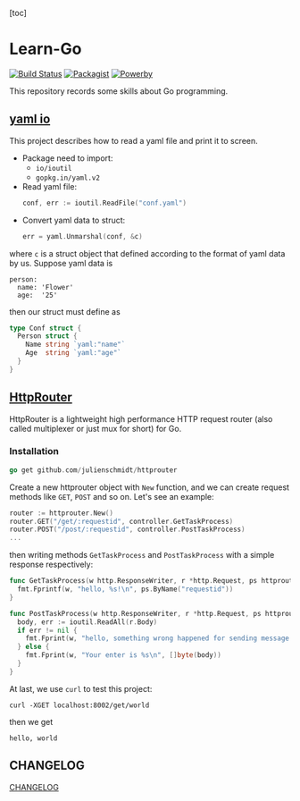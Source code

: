 [toc]

Learn-Go
=========================
[![Build Status](https://img.shields.io/badge/build-passing-brightgreen.svg)](https://github.com/MrDongdongLin/Learn-Go#learn-go)
[![Packagist](https://img.shields.io/badge/paskagist-v1.1.0-blue.svg)](https://github.com/MrDongdongLin/Learn-Go/releases)
[![Powerby](https://img.shields.io/badge/powerby-DongdongLin-orange.svg)](https://github.com/MrDongdongLin)

This repository records some skills about Go programming.

## [yaml io](https://github.com/MrDongdongLin/Learn-Go/tree/master/yaml%20io)
This project describes how to read a yaml file and print it to screen.
- Package need to import:
  - `io/ioutil`
  - `gopkg.in/yaml.v2`
- Read yaml file:
  ``` go
  conf, err := ioutil.ReadFile("conf.yaml")
  ```
- Convert yaml data to struct:
  ```go
  err = yaml.Unmarshal(conf, &c)
  ```
where `c` is a struct object that defined according to the format of yaml data by us. Suppose yaml data is
```
person:
  name: 'Flower'
  age:  '25'
```
then our struct must define as
```go
type Conf struct {
  Person struct {
    Name string `yaml:"name"`
    Age  string `yaml:"age"`
  }
}
```

## [HttpRouter](https://github.com/MrDongdongLin/Learn-Go/tree/master/HttpRouter)
HttpRouter is a lightweight high performance HTTP request router (also called multiplexer or just mux for short) for Go.

### Installation
```go
go get github.com/julienschmidt/httprouter
```
Create a new httprouter object with `New` function, and we can create request methods like `GET`, `POST` and so on. Let's see an example:
```go
router := httprouter.New()
router.GET("/get/:requestid", controller.GetTaskProcess)
router.POST("/post/:requestid", controller.PostTaskProcess)
...
```
then writing methods `GetTaskProcess` and `PostTaskProcess` with a simple response respectively:
```go
func GetTaskProcess(w http.ResponseWriter, r *http.Request, ps httprouter.Params) {
  fmt.Fprintf(w, "hello, %s!\n", ps.ByName("requestid"))
}

func PostTaskProcess(w http.ResponseWriter, r *http.Request, ps httprouter.Params) {
  body, err := ioutil.ReadAll(r.Body)
  if err != nil {
    fmt.Fprint(w, "hello, something wrong happened for sending message to %s!\n", ps.ByName("requestid"))
  } else {
    fmt.Fprint(w, "Your enter is %s\n", []byte(body))
  }
}
```
At last, we use `curl` to test this project:
```
curl -XGET localhost:8002/get/world
```
then we get
```
hello, world
```
## CHANGELOG
[CHANGELOG](https://github.com/MrDongdongLin/Learn-Go/releases)